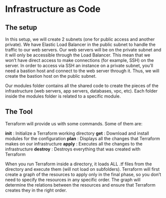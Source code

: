 # Infrastructure as Code

## The setup
In this setup, we will create 2 subnets (one for public access and another private). We have Elastic Load Balancer in the public subnet to handle the traffic to our web servers. Our web servers will be on the private subnet and it will only be accessible through the Load Balancer. This mean that we won’t have direct access to make connections (for example, SSH) on the server. In order to access via SSH an instance on a private subnet, you’ll need a bastion host and connect to the web server through it. Thus, we will create the bastion host on the public subnet.

Our modules folder contains all the shared code to create the pieces of the infrastructure (web servers, app servers, databases, vpc, etc). Each folder inside the modules folder is related to a specific module.

## The Tool

Terraform will provide us with some commands. Some of them are:

**init** : Initialize a Terraform working directory
**get** : Download and install modules for the configuration
**plan** : Displays all the changes that Terraform makes on our infrastructure
**apply** : Executes all the changes to the infrastructure
**destroy** : Destroys everything that was created with Terraform

When you run Terraform inside a directory, it loads ALL .tf files from the directory and execute them (will not load on subfolders). Terraform will first create a graph of the resources to apply only in the final phase, so you don’t need to specify the resources in any specific order. The graph will determine the relations between the resources and ensure that Terraform creates they in the right order.
